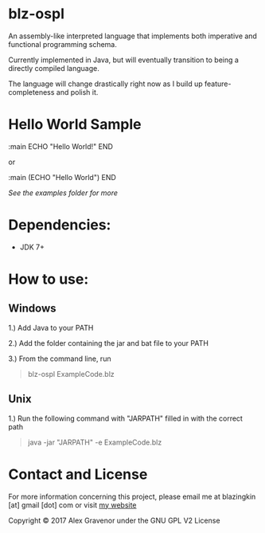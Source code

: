 ﻿blz-ospl
===
An assembly-like interpreted language that implements both imperative and functional programming schema.

Currently implemented in Java, but will eventually transition to being a directly compiled language.

The language will change drastically right now as I build up feature-completeness and polish it.

Hello World Sample
===

:main
ECHO "Hello World!"
END

or

:main
(ECHO "Hello World")
END

*See the examples folder for more*


Dependencies:
===
* JDK 7+


How to use:
===
## Windows

1.) Add Java to your PATH

2.) Add the folder containing the jar and bat file to your PATH

3.) From the command line, run

> blz-ospl ExampleCode.blz

## Unix

1.) Run the following command with "JARPATH" filled in with the correct path

> java -jar "JARPATH" -e ExampleCode.blz

Contact and License
===
For more information concerning this project, please email me at blazingkin [at] gmail [dot] com or visit [my website](http://www.blazingk.in/)

Copyright © 2017 Alex Gravenor under the GNU GPL V2 License
